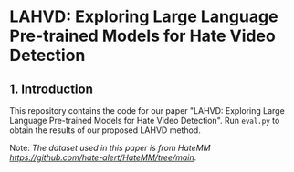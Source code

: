 # LAHVD: Exploring Large Language Pre-trained Models for Hate Video Detection

## 1. Introduction
This repository contains the code for our paper "LAHVD: Exploring Large Language Pre-trained Models for Hate Video Detection". Run `eval.py` to obtain the results of our proposed LAHVD method.



Note: *The dataset used in this paper is from HateMM https://github.com/hate-alert/HateMM/tree/main*.